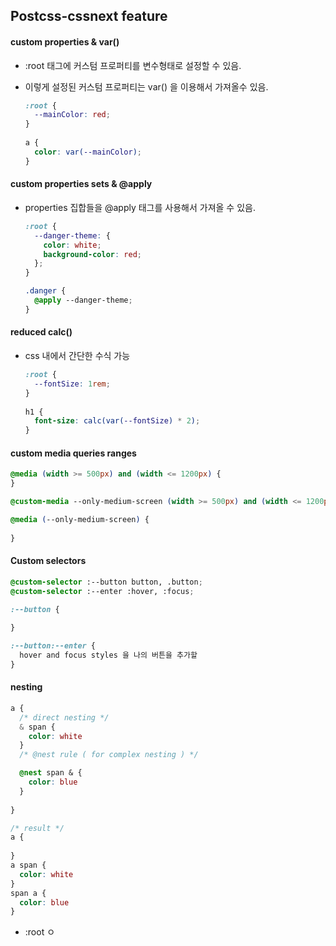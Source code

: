 ## Postcss-cssnext feature



#### custom properties & var()

- :root 태그에 커스텀 프로퍼티를 변수형태로 설정할 수 있음.

- 이렇게 설정된 커스텀 프로퍼티는 var() 을 이용해서 가져올수 있음.

  ```css
  :root {
    --mainColor: red;
  }
      
  a {
    color: var(--mainColor);
  }
  ```

#### custom properties sets & @apply

- properties 집합들을 @apply 태그를 사용해서 가져올 수 있음.

  ```scss
  :root {
    --danger-theme: {
      color: white;
      background-color: red;
    };
  }

  .danger {
    @apply --danger-theme;
  }
  ```

#### reduced calc()

- css 내에서 간단한 수식 가능

  ```scss
  :root {
    --fontSize: 1rem;
  }
      
  h1 {
    font-size: calc(var(--fontSize) * 2);
  }
  ```

#### custom media queries ranges

```scss
@media (width >= 500px) and (width <= 1200px) {
}

@custom-media --only-medium-screen (width >= 500px) and (width <= 1200px);

@media (--only-medium-screen) {
 
}
```



#### Custom selectors

```scss
@custom-selector :--button button, .button;
@custom-selector :--enter :hover, :focus;

:--button {
  
}

:--button:--enter {
  hover and focus styles 을 나의 버튼을 추가할
}
```



#### nesting

```scss
a {
  /* direct nesting */
  & span {
    color: white
  }
  /* @nest rule ( for complex nesting ) */

  @nest span & {
    color: blue
  }
  
}

/* result */
a {
 
}
a span {
  color: white
}
span a {
  color: blue
}
```



- :root ㅇ